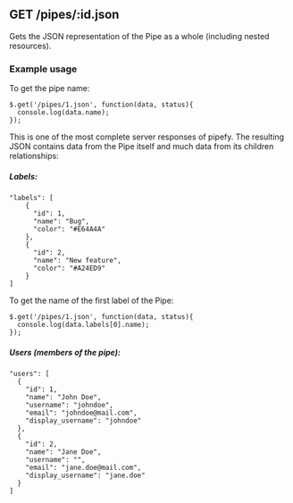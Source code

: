 ## GET /pipes/:id.json

Gets the JSON representation of the Pipe as a whole
(including nested resources).

### Example usage

To get the pipe name:

```
$.get('/pipes/1.json', function(data, status){
  console.log(data.name);
});
```


This is one of the most complete server responses of pipefy. The resulting
JSON contains data from the Pipe itself and much data from its children
relationships:

##### Labels:

```
"labels": [
    {
      "id": 1,
      "name": "Bug",
      "color": "#E64A4A"
    },
    {
      "id": 2,
      "name": "New feature",
      "color": "#A24ED9"
    }
]
```


To get the name of the first label of the Pipe:

```
$.get('/pipes/1.json', function(data, status){
  console.log(data.labels[0].name);
});
```

##### Users (members of the pipe):
```
"users": [
  {
    "id": 1,
    "name": "John Doe",
    "username": "johndoe",
    "email": "johndoe@mail.com",
    "display_username": "johndoe"
  },
  {
    "id": 2,
    "name": "Jane Doe",
    "username": "",
    "email": "jane.doe@mail.com",
    "display_username": "jane.doe"
  }
]
```